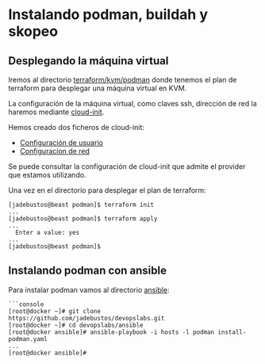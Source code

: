 # Instalando podman, buildah y skopeo

## Desplegando la máquina virtual

Iremos al directorio [terraform/kvm/podman](../terraform/kvm/podman) donde tenemos el plan de terraform para desplegar una máquina virtual en KVM.

La configuración de la máquina virtual, como claves ssh, dirección de red la haremos mediante [cloud-init](../doc-apoyo/cloud-init.md).

Hemos creado dos ficheros de cloud-init:

+ [Configuración de usuario](../terraform/kvm/podman/user_config.cfg)
+ [Configuracion de red](../terraform/kvm/podman/network_config.cfg)

Se puede consultar la configuración de cloud-init que admite el provider que estamos utilizando.

Una vez en el directorio para desplegar el plan de terraform:

```console
[jadebustos@beast podman]$ terraform init
...
[jadebustos@beast podman]$ terraform apply
...
  Enter a value: yes
...
[jadebustos@beast podman]$
```

## Instalando podman con ansible

Para instalar podman vamos al directorio [ansible](../ansible):

```console
```console
[root@docker ~]# git clone https://github.com/jadebustos/devopslabs.git
[root@docker ~]# cd devopslabs/ansible
[root@docker ansible]# ansible-playbook -i hosts -l podman install-podman.yaml 
...
[root@docker ansible]#
```

